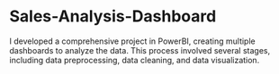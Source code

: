 # Sales-Analysis-Dashboard
I developed a comprehensive project in PowerBI, creating multiple dashboards to analyze the data. This process involved several stages, including data preprocessing, data cleaning, and data visualization.

